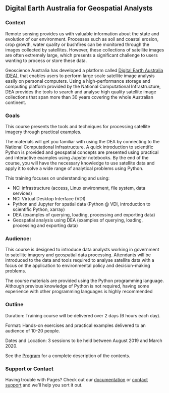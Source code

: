 ## Digital Earth Australia for Geospatial Analysts

### Context

Remote sensing provides us with valuable information about the state and evolution of our environment. Processes such as soil and coastal erosion, crop growth, water quality or bushfires can be monitored through the images collected by satellites. However, these collections of satellite images are often extremely large, which presents a significant challenge to users wanting to process or store these data. 

Geoscience Australia has developed a platform called [Digital Earth Australia (DEA)](https://www.ga.gov.au/dea), that enables users to perform large scale satellite image analysis easily on personal computers.  Using a high-performance storage and computing platform provided by the National Computational Infrastructure, DEA provides the tools to search and analyse high quality satellite image collections that span more than 30 years covering the whole Australian continent.

### Goals

This course presents the tools and techniques for processing satellite imagery through practical examples.

The materials will get you familiar with using the DEA by connecting to the National Computational Infrastructure. A quick introduction to scientific Python is provided and geospatial concepts are presented using practical and interactive examples using Jupyter notebooks. By the end of the course, you will have the necessary knowledge to use satellite data and apply it to solve a wide range of analytical problems using Python.

This training focuses on understanding and using:

- NCI infrastructure (access, Linux environment, file system, data services)
- NCI Virtual Desktop Interface (VDI)
- Python and Jupyter for spatial data (Python @ VDI, introduction to scientific Python, xarray)
- DEA (examples of querying, loading, processing and exporting data)
- Geospatial analysis using DEA (examples of querying, loading, processing and exporting data)

### Audience: 

This course is designed to introduce data analysts working in government to satellite imagery and geospatial data processing. Attendants will be introduced to the data and tools required to analyse satellite data with a focus on the application to environmental policy and decision-making problems.

The course materials are provided using the Python programming language. Although previous knowledge of Python is not required, having some experience with other programming languages is highly recommended

### Outline

Duration: Training course will be delivered over 2 days (6 hours each day).

Format: Hands-on exercises and practical examples delivered to an audience of 10-20 people.

Dates and Location: 3 sessions to be held between August 2019 and March 2020.

See the [Program](./program.html) for a complete description of the contents.


### Support or Contact

Having trouble with Pages? Check out our [documentation](https://help.github.com/categories/github-pages-basics/) or [contact support](https://github.com/contact) and we’ll help you sort it out.
